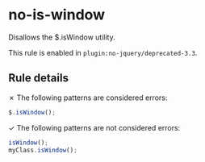 # no-is-window

Disallows the $.isWindow utility.

This rule is enabled in `plugin:no-jquery/deprecated-3.3`.

## Rule details

✗ The following patterns are considered errors:
```js
$.isWindow();
```

✓ The following patterns are not considered errors:
```js
isWindow();
myClass.isWindow();
```
